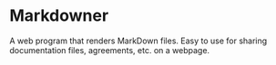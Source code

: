 # Markdowner
A web program that renders MarkDown files. Easy to use for sharing documentation files, agreements, etc. on a webpage.
